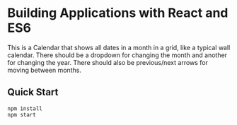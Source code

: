 # Building Applications with React and ES6
This is a Calendar that shows all dates in a month in a grid, like a typical wall calendar. There should be a dropdown for changing the month and another for changing the year. There should also be previous/next arrows for moving between months.

## Quick Start

```
npm install
npm start
```